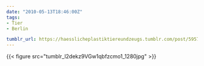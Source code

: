 ```yaml
---
date: "2010-05-13T18:46:00Z"
tags:
- Tier
- Berlin

tumblr_url: https://haesslicheplastiktiereundzeugs.tumblr.com/post/595754082
---
```

{{< figure src="tumblr_l2dekz9VGw1qbfzcmo1_1280jpg" >}} 
